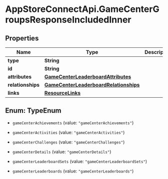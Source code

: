 # AppStoreConnectApi.GameCenterGroupsResponseIncludedInner

## Properties

Name | Type | Description | Notes
------------ | ------------- | ------------- | -------------
**type** | **String** |  | 
**id** | **String** |  | 
**attributes** | [**GameCenterLeaderboardAttributes**](GameCenterLeaderboardAttributes.md) |  | [optional] 
**relationships** | [**GameCenterLeaderboardRelationships**](GameCenterLeaderboardRelationships.md) |  | [optional] 
**links** | [**ResourceLinks**](ResourceLinks.md) |  | [optional] 



## Enum: TypeEnum


* `gameCenterAchievements` (value: `"gameCenterAchievements"`)

* `gameCenterActivities` (value: `"gameCenterActivities"`)

* `gameCenterChallenges` (value: `"gameCenterChallenges"`)

* `gameCenterDetails` (value: `"gameCenterDetails"`)

* `gameCenterLeaderboardSets` (value: `"gameCenterLeaderboardSets"`)

* `gameCenterLeaderboards` (value: `"gameCenterLeaderboards"`)




